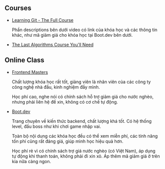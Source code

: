 ## Courses

- [Learning Git - The Full Course](https://www.youtube.com/watch?v=rH3zE7VlIMs) 

    Phần descriptions bên dưới video có link của khóa học và các thông tin khác, như mã giảm giá cho khóa học tại Boot.dev bên dưới.

- [The Last Algorithms Course You'll Need](https://theprimeagen.github.io/fem-algos/)

## Online Class

- [Frontend Masters](https://frontendmasters.com/) 

    Chất lượng khóa học rất tốt, giảng viên là nhân viên của các công ty công nghệ nhà đầu, kinh nghiệm đầy mình. 

    Học phí cao, nghe nói có chính sách hỗ trợ giảm giá cho nước nghèo, nhưng phải liên hệ để xin, không có cơ chế tự động.

- [Boot.dev](https://www.boot.dev/)

    Trang chuyên về kiến thức backend, chất lượng khá tốt. Có hệ thống level, đấu boss như khi chơi game nhập vai. 
    
    Toàn bộ nội dung các khóa học đều có thể xem miễn phí, các tính năng tốn phí cũng rất đáng giá, giúp mình học hiệu quả hơn.

    Học phí rẻ vì có chính sách trợ giá nước nghèo (có Việt Nam), áp dụng tự động khi thanh toán, không phải đi xin xỏ. Áp thêm mã giảm giá ở trên kia nữa càng ngon.